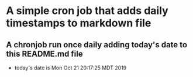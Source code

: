 A simple cron job that adds daily timestamps to markdown file
============================================================
## A chronjob run once daily adding today's date to this README.md file
* today's date is Mon Oct 21 20:17:25 MDT 2019
